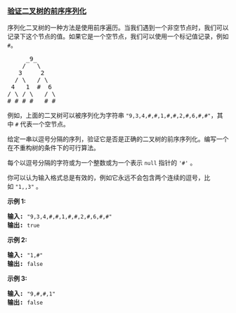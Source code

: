 ### [验证二叉树的前序序列化](https://leetcode-cn.com/problems/verify-preorder-serialization-of-a-binary-tree)

<p>序列化二叉树的一种方法是使用前序遍历。当我们遇到一个非空节点时，我们可以记录下这个节点的值。如果它是一个空节点，我们可以使用一个标记值记录，例如 <code>#</code>。</p>

<pre>     _9_
    /   \
   3     2
  / \   / \
 4   1  #  6
/ \ / \   / \
# # # #   # #
</pre>

<p>例如，上面的二叉树可以被序列化为字符串 <code>&quot;9,3,4,#,#,1,#,#,2,#,6,#,#&quot;</code>，其中 <code>#</code> 代表一个空节点。</p>

<p>给定一串以逗号分隔的序列，验证它是否是正确的二叉树的前序序列化。编写一个在不重构树的条件下的可行算法。</p>

<p>每个以逗号分隔的字符或为一个整数或为一个表示 <code>null</code> 指针的 <code>&#39;#&#39;</code> 。</p>

<p>你可以认为输入格式总是有效的，例如它永远不会包含两个连续的逗号，比如&nbsp;<code>&quot;1,,3&quot;</code> 。</p>

<p><strong>示例 1:</strong></p>

<pre><strong>输入: </strong><code>&quot;9,3,4,#,#,1,#,#,2,#,6,#,#&quot;</code>
<strong>输出: </strong><code>true</code></pre>

<p><strong>示例&nbsp;2:</strong></p>

<pre><strong>输入: </strong><code>&quot;1,#&quot;</code>
<strong>输出: </strong><code>false</code>
</pre>

<p><strong>示例 3:</strong></p>

<pre><strong>输入: </strong><code>&quot;9,#,#,1&quot;</code>
<strong>输出: </strong><code>false</code></pre>
